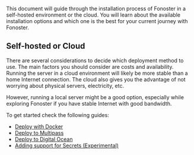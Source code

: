 This document will guide through the installation process of Fonoster in a self-hosted environment or the cloud. You will learn about the available installation options and which one is the best for your current journey with Fonoster.

## Self-hosted or Cloud

There are several considerations to decide which deployment method to use. The main factors you should consider are costs and availability. Running the server in a cloud environment will likely be more stable than a home Internet connection. The cloud also gives you the advantage of not worrying about physical servers, electricity, etc.

However, running a local server might be a good option, especially while exploring Fonoster if you have stable Internet with good bandwidth.

To get started check the following guides:

- [Deploy with Docker](./deploy-with-docker.md)
- [Deploy to Multipass](./deploy-to-multipass.md)
- [Deploy to Digital Ocean](./deploy-to-digitalocean.md)
- [Adding support for Secrets (Experimental)](./adding_support_for_secrets.md)
